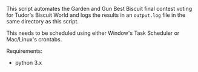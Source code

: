 This script automates the Garden and Gun Best Biscuit final contest voting for Tudor's Biscuit World and logs the results in an `output.log` file in the same directory as this script.

This needs to be scheduled using either Window's Task Scheduler or Mac/Linux's crontabs.

Requirements:
+ python 3.x